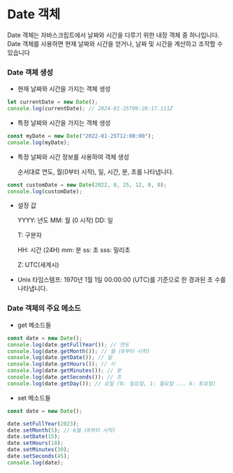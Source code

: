 # Date 객체

Date 객체는 자바스크립트에서 날짜와 시간을 다루기 위한 내장 객체 중 하나입니다.  
Date 객체를 사용하면 현재 날짜와 시간을 얻거나, 날짜 및 시간을 계산하고 조작할 수 있습니다

### Date 객체 생성

- 현재 날짜와 시간을 가지는 객체 생성

```javascript
let currentDate = new Date();
console.log(currentDate); // 2024-01-25T09:28:17.111Z
```

- 특정 날짜와 시간을 가지는 객체 생성

```javascript
const myDate = new Date("2022-01-25T12:00:00");
console.log(myDate);
```

- 특정 날짜와 시간 정보를 사용하여 객체 생성

  순서대로 연도, 월(0부터 시작), 일, 시간, 분, 초를 나타냅니다.

```javascript
const customDate = new Date(2022, 0, 25, 12, 0, 0);
console.log(customDate);
```

- 설정 값

  YYYY: 년도 MM: 월 (0 시작) DD: 일

  T: 구분자

  HH: 시간 (24H) mm: 분 ss: 초 sss: 밀리초

  Z: UTC(세계시)

- Unix 타임스탬프: 1970년 1월 1일 00:00:00 (UTC)를 기준으로 한 경과된 초 수를 나타냅니다.

### Date 객체의 주요 메소드

- get 메소드들

```javascript
const date = new Date();
console.log(date.getFullYear()); // 연도
console.log(date.getMonth()); // 월 (0부터 시작)
console.log(date.getDate()); // 일
console.log(date.getHours()); // 시
console.log(date.getMinutes()); // 분
console.log(date.getSeconds()); // 초
console.log(date.getDay()); // 요일 (0: 일요일, 1: 월요일 ... 6: 토요일)
```

- set 메소드들

```javascript
const date = new Date();

date.setFullYear(2023);
date.setMonth(5); // 6월 (0부터 시작)
date.setDate(15);
date.setHours(18);
date.setMinutes(30);
date.setSeconds(45);
console.log(date);
```

